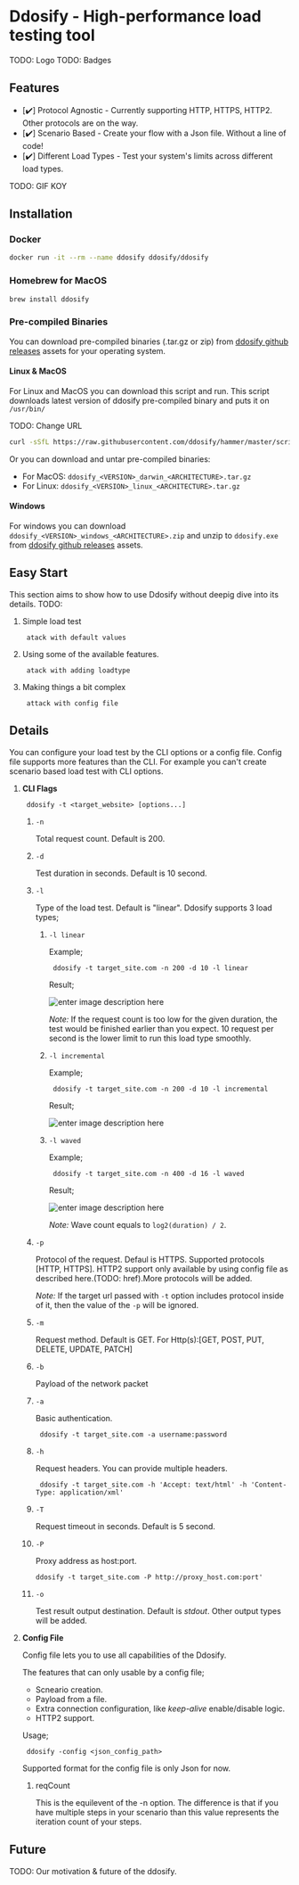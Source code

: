 # **Ddosify** - High-performance load testing tool

TODO: Logo
TODO: Badges

## Features
- [:heavy_check_mark:] Protocol Agnostic - Currently supporting HTTP, HTTPS, HTTP2. Other protocols are on the way.
- [:heavy_check_mark:] Scenario Based - Create your flow with a Json file. Without a line of code!
- [:heavy_check_mark:] Different Load Types - Test your system's limits across different load types.

TODO: GIF KOY


## Installation

### Docker

```bash
docker run -it --rm --name ddosify ddosify/ddosify
```

### Homebrew for MacOS

```bash
brew install ddosify
```

### Pre-compiled Binaries

You can download pre-compiled binaries (.tar.gz or zip) from [ddosify github releases](https://github.com/ddosify/ddosify/releases) assets for your operating system.

#### Linux & MacOS

For Linux and MacOS you can download this script and run. This script downloads latest version of ddosify pre-compiled binary and puts it on `/usr/bin/`

TODO: Change URL
```bash
curl -sSfL https://raw.githubusercontent.com/ddosify/hammer/master/scripts/install.sh | sh
```

Or you can download and untar pre-compiled binaries: 
 - For MacOS: `ddosify_<VERSION>_darwin_<ARCHITECTURE>.tar.gz`
 - For Linux: `ddosify_<VERSION>_linux_<ARCHITECTURE>.tar.gz`

#### Windows

For windows you can download `ddosify_<VERSION>_windows_<ARCHITECTURE>.zip` and unzip to `ddosify.exe` from [ddosify github releases](https://github.com/ddosify/ddosify/releases) assets.



## Easy Start
This section aims to show how to use Ddosify without deepig dive into its details. TODO: 
1. Simple load test

		atack with default values

2. Using some of the available features.

		atack with adding loadtype

3. Making things a bit complex

		attack with config file
		
## Details

You can configure your load test by the CLI options or a config file. Config file supports more features than the CLI. For example you can't create scenario based load test with CLI options.

1. **CLI Flags**

        ddosify -t <target_website> [options...]

    1. `-n`

        Total request count. Default is 200.
    2. `-d`

        Test duration in seconds. Default is 10 second.
    3. `-l`

        Type of the load test. Default is "linear". Ddosify supports 3 load types;
        1. `-l linear`

            Example; 

                ddosify -t target_site.com -n 200 -d 10 -l linear

            Result;

            ![enter image description here](assets/linear.png)

            *Note:* If the request count is too low for the given duration, the test would be finished earlier than you expect. 10 request per second is the lower limit to run this load type smoothly.

        2. `-l incremental`
        
            Example;

                ddosify -t target_site.com -n 200 -d 10 -l incremental

            Result;

            ![enter image description here](assets/incremental.png)
            
        3. `-l waved`
            
            Example;

                ddosify -t target_site.com -n 400 -d 16 -l waved

            Result;

            ![enter image description here](assets/waved.png)

            *Note:* Wave count equals to `log2(duration) / 2`.
    4. `-p`

        Protocol of the request. Defaul is HTTPS. Supported protocols [HTTP, HTTPS]. HTTP2 support only available by using config file as described here.(TODO: href).More protocols will be added.
        
        *Note:* If the target url passed with `-t` option includes protocol inside of it, then the value of the `-p` will be ignored.
    
    5. `-m`

        Request method. Default is GET. For Http(s):[GET, POST, PUT, DELETE, UPDATE, PATCH]

    6. `-b` 

        Payload of the network packet

    7. `-a`

        Basic authentication. 

            ddosify -t target_site.com -a username:password

    8. `-h`

        Request headers. You can provide multiple headers.

            ddosify -t target_site.com -h 'Accept: text/html' -h 'Content-Type: application/xml'
    
    9. `-T`

        Request timeout in seconds. Default is 5 second.

    10. `-P`

        Proxy address as host:port. 

            ddosify -t target_site.com -P http://proxy_host.com:port'

    11. `-o`

        Test result output destination. Default is *stdout*. Other output types will be added.

2. **Config File**

    Config file  lets you to use all capabilities of the Ddosify. 
    
    The features that can only usable by a config file;
    - Scneario creation.
    - Payload from a file.
    - Extra connection configuration, like *keep-alive* enable/disable logic.
    - HTTP2 support. 

    Usage;

        ddosify -config <json_config_path>

    Supported format for the config file is only Json for now.

  


    1. reqCount

        This is the equilevent of the -n option. The difference is that if you have multiple steps in your scenario than this value represents the iteration count of your steps.

  

## Future
TODO: Our motivation & future of the ddosify.

